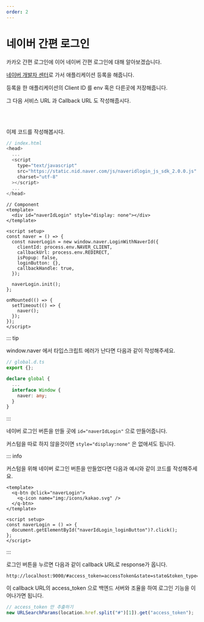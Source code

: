 ```yaml
---
order: 2
---
```


# 네이버 간편 로그인

카카오 간편 로그인에 이어 네이버 간편 로그인에 대해 알아보겠습니다.

<a href="https://developers.naver.com/apps/#/register" target="_blank">네이버 개발자 센터</a>로 가서 애플리케이션 등록을 해줍니다.

등록을 한 애플리케이션의 Client ID 를 env 혹은 다른곳에 저장해줍니다.

그 다음 서비스 URL 과 Callback URL 도 작성해줍시다.

<!-- <img src="../../../images/naver-login-01.png" /> -->

<br/> <br/>

이제 코드를 작성해봅시다.

```js
// index.html
<head>
  ...
  <script
    type="text/javascript"
    src="https://static.nid.naver.com/js/naveridlogin_js_sdk_2.0.0.js"
    charset="utf-8"
  ></script>
  ...
</head>
```

```vue
// Component
<template>
  <div id="naverIdLogin" style="display: none"></div>
</template>

<script setup>
const naver = () => {
  const naverLogin = new window.naver.LoginWithNaverId({
    clientId: process.env.NAVER_CLIENT,
    callbackUrl: process.env.REDIRECT,
    isPopup: false,
    loginButton: {},
    callbackHandle: true,
  });

  naverLogin.init();
};

onMounted(() => {
  setTimeout(() => {
    naver();
  });
});
</script>
```

::: tip

window.naver 에서 타입스크립트 에러가 난다면 다음과 같이 작성해주세요.

```ts
// global.d.ts
export {};

declare global {
  ...
  interface Window {
    naver: any;
  }
}

```

:::

네이버 로그인 버튼을 만들 곳에 `id="naverIdLogin"` 으로 만들어줍니다.

커스텀을 따로 하지 않을것이면 `style="display:none"` 은 없애셔도 됩니다.

::: info

커스텀을 위해 네이버 로그인 버튼을 만들었다면 다음과 예시와 같이 코드를 작성해주세요.

```vue
<template>
  <q-btn @click="naverLogin">
    <q-icon name="img:/icons/kakao.svg" />
  </q-btn>
</template>

<script setup>
const naverLogin = () => {
  document.getElementById("naverIdLogin_loginButton")?.click();
};
</script>
```

:::

로그인 버튼을 누르면 다음과 같이 callback URL로 response가 옵니다.

```
http://localhost:9000/#access_token=accessToken&state=state&token_type=bearer&expires_in=3600
```

이 callback URL의 access_token 으로 백엔드 서버와 조율을 하여 로그인 기능을 이어나가면 됩니다.

```js
// access_token 만 추출하기
new URLSearchParams(location.href.split("#")[1]).get("access_token");
```
